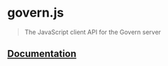 # govern.js

> The JavaScript client API for the Govern server

## [Documentation](https://docs.aragon.org/govern/developers/govern-js)
